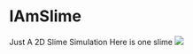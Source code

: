 # IAmSlime
Just A 2D Slime Simulation
Here is one slime
![](https://github.com/IAmSlime/Un_Slime.gif)
